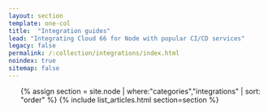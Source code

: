 ```yaml
---
layout: section
template: one-col
title:  "Integration guides"
lead: "Integrating Cloud 66 for Node with popular CI/CD services"
legacy: false
permalink: /:collection/integrations/index.html
noindex: true
sitemap: false
---
```


<div class="Toc Toc--howto">
    <ul>
    {% assign section = site.node | where:"categories","integrations" | sort: "order" %}
    {% include list_articles.html section=section %}
    </ul>

</div><!--/.Toc-->
